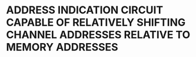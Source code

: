 # ADDRESS INDICATION CIRCUIT CAPABLE OF RELATIVELY SHIFTING CHANNEL ADDRESSES RELATIVE TO MEMORY ADDRESSES